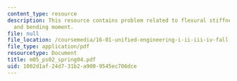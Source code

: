 ```yaml
---
content_type: resource
description: This resource contains problem related to flexural stiffness, deflection
  and bending moment.
file: null
file_location: /coursemedia/16-01-unified-engineering-i-ii-iii-iv-fall-2005-spring-2006/1002d1af24d731b2a9009545ec706dce_m05_ps02_spring04.pdf
file_type: application/pdf
resourcetype: Document
title: m05_ps02_spring04.pdf
uid: 1002d1af-24d7-31b2-a900-9545ec706dce
---
```

